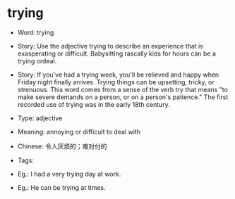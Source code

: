 # trying

- Word: trying
- Story: Use the adjective trying to describe an experience that is exasperating or difficult. Babysitting rascally kids for hours can be a trying ordeal.
- Story: If you've had a trying week, you'll be relieved and happy when Friday night finally arrives. Trying things can be upsetting, tricky, or strenuous. This word comes from a sense of the verb try that means "to make severe demands on a person, or on a person's patience." The first recorded use of trying was in the early 18th century.

- Type: adjective
- Meaning: annoying or difficult to deal with
- Chinese: 令人厌烦的；难对付的
- Tags: 
- Eg.: I had a very trying day at work.
- Eg.: He can be trying at times.

